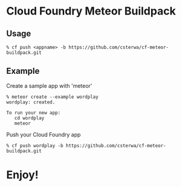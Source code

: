 Cloud Foundry Meteor Buildpack
==============================

Usage
-----

```
% cf push <appname> -b https://github.com/csterwa/cf-meteor-buildpack.git
```

Example
-------

Create a sample app with 'meteor'

```
% meteor create --example wordplay
wordplay: created.

To run your new app:
   cd wordplay
   meteor
```

Push your Cloud Foundry app

```
% cf push wordplay -b https://github.com/csterwa/cf-meteor-buildpack.git
```

Enjoy!
======
